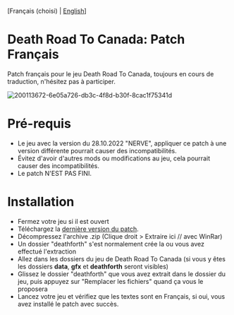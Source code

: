 [Français (choisi) | [English](https://github.com/Limeen/death-road-to-canada-fr/blob/main/README_english.md)]
# Death Road To Canada: Patch Français
Patch français pour le jeu Death Road To Canada, 
toujours en cours de traduction, n'hésitez pas à participer.

![200113672-6e05a726-db3c-4f8d-b30f-8cac1f75341d](https://user-images.githubusercontent.com/56938765/200358392-2511ac2a-b6c8-4601-9870-331ef7f11807.png)


# Pré-requis
- Le jeu avec la version du 28.10.2022 "NERVE", appliquer ce patch à une version différente pourrait causer des incompatibilités.
- Évitez d'avoir d'autres mods ou modifications au jeu, cela pourrait causer des incompatibilités.
- Le patch N'EST PAS FINI.

# Installation
- Fermez votre jeu si il est ouvert
- Téléchargez la [dernière version du patch](https://github.com/Limeen/death-road-to-canada-fr/releases/download/Incomplet/deathforth.zip).
- Décompressez l'archive .zip (Clique droit > Extraire ici // avec WinRar)
- Un dossier "deathforth" s'est normalement crée la ou vous avez effectué l'extraction
- Allez dans les dossiers du jeu de Death Road To Canada (si vous y êtes les dossiers **data**, **gfx** et **deathforth** seront visibles)
- Glissez le dossier "deathforth" que vous avez extrait dans le dossier du jeu, puis appuyez sur "Remplacer les fichiers" quand ça vous le proposera
- Lancez votre jeu et vérifiez que les textes sont en Français, si oui, vous avez installé le patch avec succès.
